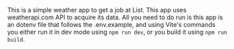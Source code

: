 This is a simple weather app to get a job at List.
This app uses weatherapi.com API to acquire its data. All you need to do run is this app is an dotenv file that follows the .env.example, and using Vite's commands you either run it in dev mode using `npm run dev`, or you build it using `npm run build`.